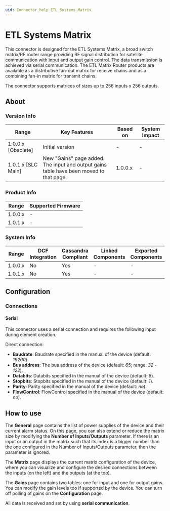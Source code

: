 ```yaml
---
uid: Connector_help_ETL_Systems_Matrix
---
```


# ETL Systems Matrix

This connector is designed for the ETL Systems Matrix, a broad switch matrix/RF router range providing RF signal distribution for satellite communication with input and output gain control. The data transmission is achieved via serial communication. The ETL Matrix Router products are available as a distributive fan-out matrix for receive chains and as a combining fan-in matrix for transmit chains.

The connector supports matrices of sizes up to 256 inputs x 256 outputs.

## About

### Version Info

| Range              | Key Features                                                                           | Based on     | System Impact     |
|--------------------|----------------------------------------------------------------------------------------|--------------|-------------------|
| 1.0.0.x [Obsolete] | Initial version                                                                        | -            | -                 |
| 1.0.1.x [SLC Main] | New "Gains" page added. The input and output gains table have been moved to that page. | 1.0.0.x      | -                 |

### Product Info

| Range     | Supported Firmware     |
|-----------|------------------------|
| 1.0.0.x   | -                      |
| 1.0.1.x   | -                      |

### System Info

| Range     | DCF Integration     | Cassandra Compliant     | Linked Components     | Exported Components     |
|-----------|---------------------|-------------------------|-----------------------|-------------------------|
| 1.0.0.x   | No                  | Yes                     | -                     | -                       |
| 1.0.1.x   | No                  | Yes                     | -                     | -                       |

## Configuration

### Connections

#### Serial

This connector uses a serial connection and requires the following input during element creation.

Direct connection:

- **Baudrate**: Baudrate specified in the manual of the device (default: *19200*).
- **Bus address**: The bus address of the device (default: *65*; range: *32* - *122*).
- **Databits**: Databits specified in the manual of the device (default: *8*).
- **Stopbits**: Stopbits specified in the manual of the device (default: *1*).
- **Parity**: Parity specified in the manual of the device (default: *no*).
- **FlowControl**: FlowControl specified in the manual of the device (default: *no*).

## How to use

The **General** page contains the list of power supplies of the device and their current alarm status. On this page, you can also extend or reduce the matrix size by modifying the **Number of Inputs/Outputs** parameter. If there is an input or an output in the matrix such that its index is a bigger number than the one configured in the Number of Inputs/Outputs parameter, then the parameter is ignored.

The **Matrix** page displays the current matrix configuration of the device, where you can visualize and configure the desired connections between the inputs (on the left) and the outputs (at the top).

The **Gains** page contains two tables: one for input and one for output gains. You can modify the gain levels too if supported by the device. You can turn off polling of gains on the **Configuration** page.

All data is received and set by using **serial communication**.
